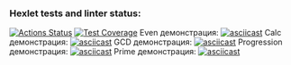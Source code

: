 ### Hexlet tests and linter status:
[![Actions Status](https://github.com/AlekseyNechunaev/java-project-lvl1/workflows/hexlet-check/badge.svg)](https://github.com/AlekseyNechunaev/java-project-lvl1/actions)
[![Test Coverage](https://api.codeclimate.com/v1/badges/33e39db10ae9667d220e/test_coverage)](https://codeclimate.com/github/AlekseyNechunaev/java-project-lvl1/test_coverage)
Even демонстрация: [![asciicast](https://asciinema.org/a/1ZU6rAfMQqY1pBJ0GtpkOdMSq.svg)](https://asciinema.org/a/1ZU6rAfMQqY1pBJ0GtpkOdMSq)
Calc демонстрация: [![asciicast](https://asciinema.org/a/z91sWxaq1FjbaDKMPksooZSvK.svg)](https://asciinema.org/a/z91sWxaq1FjbaDKMPksooZSvK)
GCD демонстрация: [![asciicast](https://asciinema.org/a/xZIJLB4OokGoRyurZ59VXVwcR.svg)](https://asciinema.org/a/xZIJLB4OokGoRyurZ59VXVwcR)
Progression демонстрация: [![asciicast](https://asciinema.org/a/8iJ6ReD3tAbLVFrNK8Rh0k79m.svg)](https://asciinema.org/a/8iJ6ReD3tAbLVFrNK8Rh0k79m)
Prime демонстрация: [![asciicast](https://asciinema.org/a/3nZWHQZ6MAtRVluGfJExaQr3N.svg)](https://asciinema.org/a/3nZWHQZ6MAtRVluGfJExaQr3N)